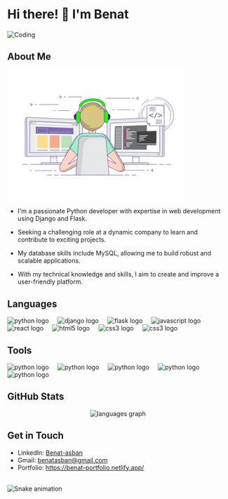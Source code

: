 # Hi there! 👋 I'm Benat

<img align="center" alt="Coding" width="400" src="https://i0.wp.com/www.sciencenews.org/wp-content/uploads/2023/04/040823_chatgpt_feat.gif?fit=1024%2C576&amp;ssl=1">

## About Me

<img align="center" alt="Coding" width="400" src="https://raw.githubusercontent.com/devSouvik/devSouvik/master/gif3.gif">

- I'm a passionate Python developer with expertise in web development using Django and Flask.

- Seeking a challenging role at a dynamic company to learn and contribute to exciting projects. 

- My database skills include MySQL, allowing me to build robust and scalable applications.
  
- With my technical knowledge and skills, I aim to create and improve a user-friendly platform.

## Languages
<div align="left">
  <img src="https://cdn.jsdelivr.net/gh/devicons/devicon/icons/python/python-original.svg" height="30" alt="python logo"  />
  <img width="12" />
  <img src="https://upload.wikimedia.org/wikipedia/commons/thumb/7/75/Django_logo.svg/2560px-Django_logo.svg.png" height="30" alt="django logo"  />
  <img width="12" />
  <img src="https://cdn.worldvectorlogo.com/logos/flask.svg" height="30" alt="flask logo"  />
  <img width="12" />
  <img src="https://cdn.jsdelivr.net/gh/devicons/devicon/icons/javascript/javascript-original.svg" height="30" alt="javascript logo"  />
  <img width="12" />
  <img src="https://cdn.jsdelivr.net/gh/devicons/devicon/icons/react/react-original.svg" height="30" alt="react logo"  />
  <img width="12" />
  <img src="https://cdn.jsdelivr.net/gh/devicons/devicon/icons/html5/html5-original.svg" height="30" alt="html5 logo"  />
  <img width="12" />
  <img src="https://cdn.jsdelivr.net/gh/devicons/devicon/icons/css3/css3-original.svg" height="30" alt="css3 logo"  />
  <img width="12" />
  <img src="https://cdn.iconscout.com/icon/free/png-256/free-mysql-21-1174941.png?f=webp" height="50" alt="css3 logo"  />
  <img width="12" />
</div>

## Tools
<div align="left">
  <img src="https://uxwing.com/wp-content/themes/uxwing/download/brands-and-social-media/visual-studio-code-icon.png" height="30" alt="python logo"  />
  <img width="12" />
  <img src="https://uxwing.com/wp-content/themes/uxwing/download/brands-and-social-media/postman-icon.png" height="30" alt="python logo"  />
  <img width="12" />
  <img src="https://upload.wikimedia.org/wikipedia/commons/thumb/9/91/Octicons-mark-github.svg/640px-Octicons-mark-github.svg.png" height="30" alt="python logo"  />
  <img width="12" />
  <img src="https://upload.wikimedia.org/wikipedia/commons/thumb/b/b8/Netlify_logo.svg/1280px-Netlify_logo.svg.png" height="30" alt="python logo"  />
  <img width="12" />
  <img src="https://upload.wikimedia.org/wikipedia/commons/thumb/3/3f/Git_icon.svg/2048px-Git_icon.svg.png" height="30" alt="python logo"  />
  <img width="12" />
</div>

## GitHub Stats
<div align="center">
  <img src="https://github-readme-stats.vercel.app/api/top-langs?username=maurodesouza&locale=en&hide_title=false&layout=compact&card_width=320&langs_count=5&theme=dracula&hide_border=false" height="150" alt="languages graph"  />
</div>

## Get in Touch
- LinkedIn: [Benat-asban](https://www.linkedin.com/in/benat-asban-1177b6303)
- Gmail: benatasban@gmail.com
- Portfolio: https://benat-portfolio.netlify.app/

  
<br clear="both">
<img src="https://raw.githubusercontent.com/maurodesouza/maurodesouza/output/snake.svg" alt="Snake animation" />
